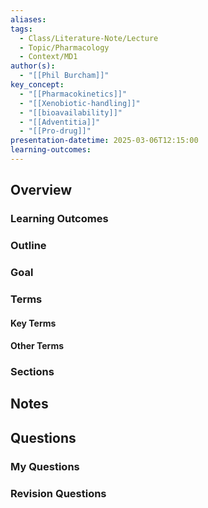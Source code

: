 ```yaml
---
aliases: 
tags:
  - Class/Literature-Note/Lecture
  - Topic/Pharmacology
  - Context/MD1
author(s):
  - "[[Phil Burcham]]"
key_concept:
  - "[[Pharmacokinetics]]"
  - "[[Xenobiotic-handling]]"
  - "[[bioavailability]]"
  - "[[Adventitia]]"
  - "[[Pro-drug]]"
presentation-datetime: 2025-03-06T12:15:00
learning-outcomes:
---
```



## Overview
### Learning Outcomes

### Outline

### Goal

### Terms
#### Key Terms

#### Other Terms

### Sections


## Notes


## Questions

### My Questions
### Revision Questions




